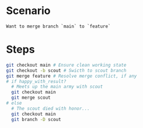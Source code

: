 <!-- source: https://think-like-a-git.net/sections/testing-out-merges/the-scout-pattern.html -->

# Scenario
```
Want to merge branch `main` to `feature`
```

# Steps
```bash
git checkout main # Ensure clean working state
git checkout -b scout # Swicth to scout branch
git merge feature # Resolve merge conflict, if any
# if happy_with_result?
  # Meets up the main army with scout
  git checkout main
  git merge scout
# else
  # The scout died with honor...
  git checkout main
  git branch -D scout
```
